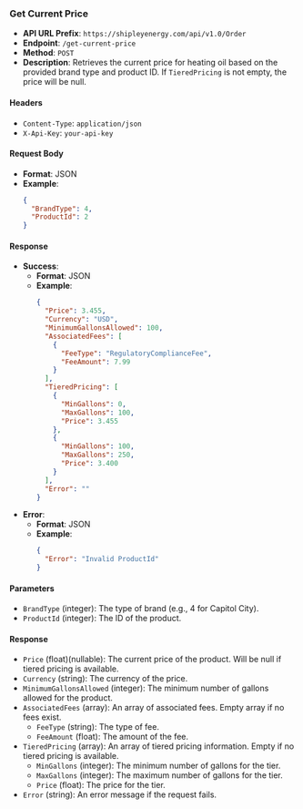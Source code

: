 ### Get Current Price

- **API URL Prefix**: `https://shipleyenergy.com/api/v1.0/Order`
- **Endpoint**: `/get-current-price`
- **Method**: `POST`
- **Description**: Retrieves the current price for heating oil based on the provided brand type and product ID. If `TieredPricing` is not empty, the price will be null.

#### Headers
- `Content-Type`: `application/json`
- `X-Api-Key`: `your-api-key`

#### Request Body
- **Format**: JSON
- **Example**:
    ```json
    {
      "BrandType": 4,
      "ProductId": 2
    }
    ```

#### Response
- **Success**:
  - **Format**: JSON
  - **Example**:
    ```json
    {
      "Price": 3.455,
      "Currency": "USD",
      "MinimumGallonsAllowed": 100,
      "AssociatedFees": [
		{
		  "FeeType": "RegulatoryComplianceFee",
		  "FeeAmount": 7.99
		}
	  ],
      "TieredPricing": [
        {
          "MinGallons": 0,
		  "MaxGallons": 100,
		  "Price": 3.455
		},
		{
		  "MinGallons": 100,
		  "MaxGallons": 250,
		  "Price": 3.400
        }
      ],
      "Error": ""
    }
    ```
- **Error**:
  - **Format**: JSON
  - **Example**:
    ```json
    {
      "Error": "Invalid ProductId"
    }
    ```

#### Parameters
- `BrandType` (integer): The type of brand (e.g., 4 for Capitol City).
- `ProductId` (integer): The ID of the product.

#### Response
- `Price` (float)(nullable): The current price of the product. Will be null if tiered pricing is available.
- `Currency` (string): The currency of the price.
- `MinimumGallonsAllowed` (integer): The minimum number of gallons allowed for the product.
- `AssociatedFees` (array): An array of associated fees. Empty array if no fees exist.
  - `FeeType` (string): The type of fee.
  - `FeeAmount` (float): The amount of the fee.
- `TieredPricing` (array): An array of tiered pricing information. Empty if no tiered pricing is available.
  - `MinGallons` (integer): The minimum number of gallons for the tier.
  - `MaxGallons` (integer): The maximum number of gallons for the tier.
  - `Price` (float): The price for the tier.
- `Error` (string): An error message if the request fails.